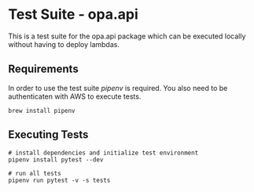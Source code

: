 # Test Suite - opa.api

This is a test suite for the opa.api package which can be executed locally without having to deploy lambdas. 

## Requirements

In order to use the test suite *pipenv* is required. You also need to be authenticaten with AWS to execute tests.

```
brew install pipenv
```

## Executing Tests

```
# install dependencies and initialize test environment
pipenv install pytest --dev

# run all tests
pipenv run pytest -v -s tests
```